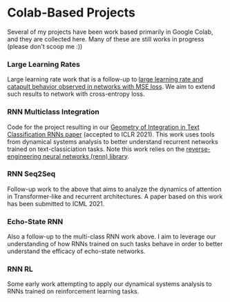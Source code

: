 # Colab-Based Projects

Several of my projects have been work based primarily in Google Colab, and they are collected here. Many of these are still works in progress (please don't scoop me :))

### Large Learning Rates

Large learning rate work that is a follow-up to [large learning rate and catapult behavior observed in networks with MSE loss](https://arxiv.org/pdf/2003.02218.pdf). We aim to extend such results to network with cross-entropy loss.

### RNN Multiclass Integration

Code for the project resulting in our [Geometry of Integration in Text Classification RNNs paper](https://arxiv.org/pdf/2010.15114.pdf) (accepted to ICLR 2021). This work uses tools from dynamical systems analysis to better understand recurrent networks trained on text-classiciation tasks. Note this work relies on the [reverse-engineering neural networks (renn) library](https://github.com/google-research/reverse-engineering-neural-networks).

### RNN Seq2Seq

Follow-up work to the above that aims to analyze the dynamics of attention in Transformer-like and recurrent architectures. A paper based on this work has been submitted to ICML 2021.

### Echo-State RNN

Also a follow-up to the multi-class RNN work above. I aim to leverage our understanding of how RNNs trained on such tasks behave in order to better understand the efficacy of echo-state networks. 

### RNN RL

Some early work attempting to apply our dynamical systems analysis to RNNs trained on reinforcement learning tasks.
